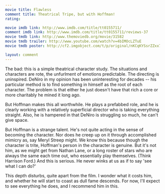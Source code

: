 ```yaml
---
movie title: Flawless
comment title: Theatrical Tripe, but with Hoffman!
rating: 

movie imdb link: http://www.imdb.com/title/tt0155711/
comment imdb link: http://www.imdb.com/title/tt0155711/reviews-37
movie tmdb link: http://www.themoviedb.org/movie/31582
movie tmdb trailer: http://www.youtube.com/watch?v=4bIMOcLZTuE
movie tmdb poster: http://cf2.imgobject.com/t/p/original/nKCqKYSsrZZxx7m6fExjpgWrlgL.jpg

layout: comment
---
```


The bad: this is a simple theatrical character study. The situations and characters are rote, the unfurlment of emotions predictable. The directing is uninspired. DeNiro in my opinion has been uninteresting for decades -- his particular method is to find something in himself as the root of each character. The problem is that either he just doesn't have that rich a core or more charitably he mined it long ago.

But Hoffman makes this all worthwhile. He plays a prefabbed role, and he is clearly working with a relatively superficial director who is taking everything straight. Also, he is hampered in that DeNiro is struggling so much, he can't give space.

But Hoffman is a strange talent. He's not quite acting in the sense of becoming the character. Nor does he creep up on it through accomplished mimicry as, say Meryl Streep might. We know this because though the character is trite, Hoffman's person in the character is genuine. But it's not him, as we might get from Nathan Lane, or a long roster of stars who are always the same each time out, who essentially play themselves. (Think Harrison Ford.) And this is serious. He never winks at us as if to say 'see what I can do?'

This depth disturbs, quite apart from the film. I wonder what it costs him, and whether he will start to coast as dull fame descends. For now, I'll expect to see everything he does, and I recommend him in this.